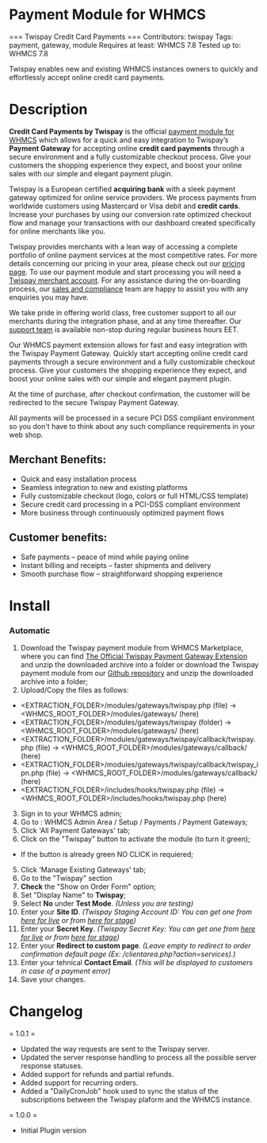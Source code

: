 # Payment Module for WHMCS

=== Twispay Credit Card Payments ===
Contributors: twispay
Tags: payment, gateway, module
Requires at least: WHMCS 7.8
Tested up to: WHMCS 7.8

Twispay enables new and existing WHMCS instances owners to quickly and effortlessly accept online credit card payments.

Description
===========

**Credit Card Payments by Twispay** is the official [payment module for WHMCS](https://www.twispay.com/whmcs "WHMCS Twispay Payment Module")
which allows for a quick and easy integration to Twispay’s **Payment Gateway** for accepting online **credit card payments** through a secure environment and a fully customizable checkout process. Give your customers the shopping experience they expect, and boost your online sales with our simple and elegant payment plugin.

Twispay is a European certified **acquiring bank** with a sleek payment gateway optimized for online service providers. We process payments from worldwide customers using Mastercard or Visa debit and **credit cards**. Increase your purchases by using our conversion rate optimized checkout flow and manage your transactions with our dashboard created specifically for online merchants like you.

Twispay provides merchants with a lean way of accessing a complete portfolio of online payment services at the most competitive rates. For more details concerning our pricing in your area, please check out our [pricing page](https://www.twispay.com/prices "Twispay Prices in your area"). To use our payment module and start processing you will need a [Twispay merchant account](https://www.twispay.com/signup "Get started with Twispay"). For any assistance during the on-boarding process, our [sales and compliance](https://www.twispay.com/contact-twispay "Contact sales") team are happy to assist you with any enquiries you may have.

We take pride in offering world class, free customer support to all our merchants during the integration phase, and at any time thereafter. Our [support team](https://www.twispay.com/contact-support "Contact support") is available non-stop during regular business hours EET.

Our WHMCS payment extension allows for fast and easy integration with the Twispay Payment Gateway. Quickly start accepting online credit card payments through a secure environment and a fully customizable checkout process. Give your customers the shopping experience they expect, and boost your online sales with our simple and elegant payment plugin.

At the time of purchase, after checkout confirmation, the customer will be redirected to the secure Twispay Payment Gateway.

All payments will be processed in a secure PCI DSS compliant environment so you don't have to think about any such compliance requirements in your web shop.


## Merchant Benefits:
* Quick and easy installation process
* Seamless integration to new and existing platforms
* Fully customizable checkout (logo, colors or full HTML/CSS template)
* Secure credit card processing in a PCI-DSS compliant environment
* More business through continuously optimized payment flows


## Customer benefits:
* Safe payments – peace of mind while paying online
* Instant billing and receipts – faster shipments and delivery
* Smooth purchase flow – straightforward shopping experience

Install
=======

### Automatic
1. Download the Twispay payment module from WHMCS Marketplace, where you can find [The Official Twispay Payment Gateway Extension](https://marketplace.whmcs.com/product3699) and unzip the downloaded archive into a folder or download the Twispay payment module from our [Github repository](https://github.com/Twispay/WHMCS) and unzip the downloaded archive into a folder;
2. Upload/Copy the files as follows:
  * <EXTRACTION_FOLDER>/modules/gateways/twispay.php (file) -> <WHMCS_ROOT_FOLDER>/modules/gateways/ (here)
  * <EXTRACTION_FOLDER>/modules/gateways/twispay (folder) -> <WHMCS_ROOT_FOLDER>/modules/gateways/ (here)
  * <EXTRACTION_FOLDER>/modules/gateways/twispay/callback/twispay.php (file) -> <WHMCS_ROOT_FOLDER>/modules/gateways/callback/ (here)
  * <EXTRACTION_FOLDER>/modules/gateways/twispay/callback/twispay_ipn.php (file) -> <WHMCS_ROOT_FOLDER>/modules/gateways/callback/ (here)
  * <EXTRACTION_FOLDER>/includes/hooks/twispay.php (file) -> <WHMCS_ROOT_FOLDER>/includes/hooks/twispay.php (here)
3. Sign in to your WHMCS admin;
4. Go to : WHMCS Admin Area / Setup / Payments / Payment Gateways;
5. Click 'All Payment Gateways' tab;
6. Click on the "Twispay" button to activate the module (to turn it green);
  * If the button is already green NO CLICK in requiered;
5. Click 'Manage Existing Gateways' tab;
6. Go to the "Twispay" section
7. **Check** the "Show on Order Form" option;
8. Set "Display Name" to **Twispay**;
9. Select **No** under **Test Mode**. _(Unless you are testing)_
10. Enter your **Site ID**. _(Twispay Staging Account ID: You can get one from [here for live](https://merchant.twispay.com/login) or from [here for stage](https://merchant-stage.twispay.com/login))_
11. Enter your **Secret Key**. _(Twispay Secret Key: You can get one from [here for live](https://merchant.twispay.com/login) or from [here for stage](https://merchant-stage.twispay.com/login))_
12. Enter your **Redirect to custom page**. _(Leave empty to redirect to order confirmation default page (Ex: /clientarea.php?action=services).)_
13. Enter your tehnical **Contact Email**. _(This will be displayed to customers in case of a payment error)_
14. Save your changes.

Changelog
=========

= 1.0.1 =
* Updated the way requests are sent to the Twispay server.
* Updated the server response handling to process all the possible server response statuses.
* Added support for refunds and partial refunds.
* Added support for recurring orders.
* Added a "DailyCronJob" hook used to sync the status of the subscriptions between the Twispay plaform and the WHMCS instance.


= 1.0.0 =
* Initial Plugin version
